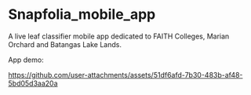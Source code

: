 # Snapfolia_mobile_app

A live leaf classifier mobile app dedicated to FAITH Colleges, Marian Orchard and Batangas Lake Lands.


App demo:

https://github.com/user-attachments/assets/51df6afd-7b30-483b-af48-5bd05d3aa20a

